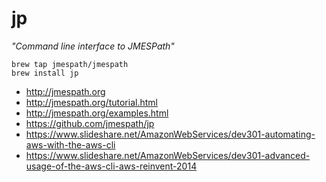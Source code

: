 # jp

_"Command line interface to JMESPath"_

```
brew tap jmespath/jmespath
brew install jp
```

* http://jmespath.org
* http://jmespath.org/tutorial.html
* http://jmespath.org/examples.html
* https://github.com/jmespath/jp
* https://www.slideshare.net/AmazonWebServices/dev301-automating-aws-with-the-aws-cli
* https://www.slideshare.net/AmazonWebServices/dev301-advanced-usage-of-the-aws-cli-aws-reinvent-2014
